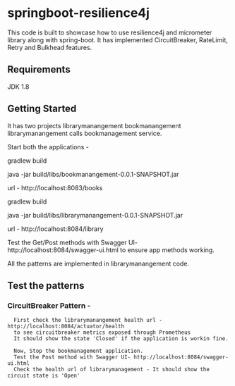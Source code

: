 # springboot-resilience4j

This code is built to showcase how to use resilience4j and micrometer library along with spring-boot.
It has implemented CircuitBreaker, RateLimit, Retry and Bulkhead features.

## Requirements
JDK 1.8

## Getting Started

It has two projects
 librarymanangement
 bookmanangement
 librarymanangement calls bookmanagement service.

Start both the applications -

  gradlew build
  
  java -jar build/libs/bookmanangement-0.0.1-SNAPSHOT.jar

  url -  http://localhost:8083/books

  
  gradlew build
  
  java -jar build/libs/librarymanangement-0.0.1-SNAPSHOT.jar

  url -  http://localhost:8084/library

  Test the Get/Post methods with Swagger UI- http://localhost:8084/swagger-ui.html to ensure app methods working.
  
 All the patterns are implemented in librarymanangement code.

## Test the patterns   
     
###  CircuitBreaker Pattern -
      First check the librarymanangement health url - http://localhost:8084/actuator/health 
      to see circuitbreaker metrics exposed through Prometheus
      It should show the state 'Closed' if the application is workin fine.
      
      Now, Stop the bookmanagement application.
      Test the Post method with Swagger UI- http://localhost:8084/swagger-ui.html
      Check the health url of librarymanagement - It should show the circuit state is 'Open'



